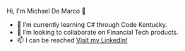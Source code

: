 Hi, I'm Michael De Marco 👋

- 🔭 I’m currently learning C# through Code Kentucky.
- 👯 I’m looking to collaborate on Financial Tech products.
- 📫 I can be reached <a href="https://www.linkedin.com/in/michaelrdemarco/">Visit my LinkedIn!</a>
<!--
**mikedemarco/mikedemarco** is a ✨ _special_ ✨ repository because its `README.md` (this file) appears on your GitHub profile.
-->
